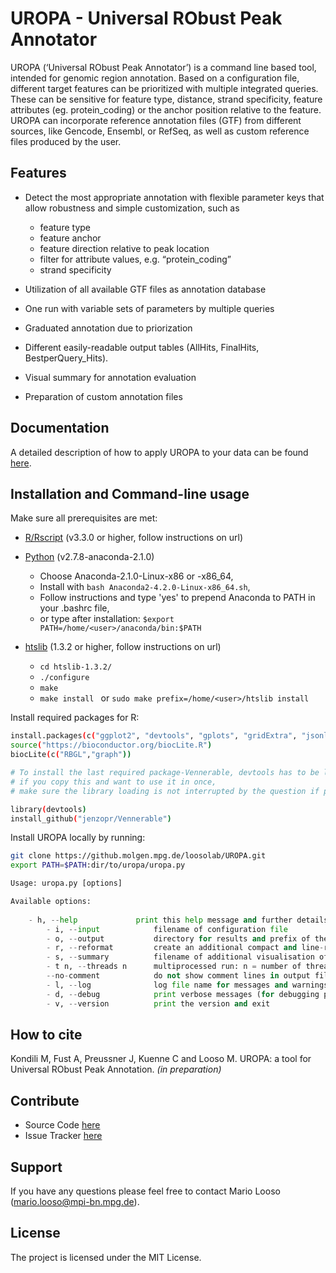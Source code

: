 UROPA - Universal RObust Peak Annotator
=======================================

UROPA (‘Universal RObust Peak Annotator’) is a command line based tool, intended for genomic region
annotation. Based on a configuration file, different target features can be prioritized with multiple integrated queries. 
These can be sensitive for feature type, distance, strand specificity, feature attributes (eg. protein_coding) or the anchor position relative to the feature. 
UROPA can incorporate reference annotation files (GTF) from different sources, like Gencode, Ensembl, or RefSeq, 
as well as custom reference files produced by the user.

Features
--------

-  Detect the most appropriate annotation with flexible parameter keys that allow
   robustness and simple customization, such as
   
   -  feature type
   -  feature anchor
   -  feature direction relative to peak location
   -  filter for attribute values, e.g. “protein\_coding”
   -  strand specificity

-  Utilization of all available GTF files as annotation database
-  One run with variable sets of parameters by multiple queries
-  Graduated annotation due to priorization
-  Different easily-readable output tables (AllHits, FinalHits, BestperQuery\_Hits).
-  Visual summary for annotation evaluation
-  Preparation of custom annotation files

Documentation
--------------
A detailed description of how to apply UROPA to your data can be found [here](http://uropa-manual.readthedocs.io/).

Installation and Command-line usage
------------------------------------
Make sure all prerequisites are met:

- [R/Rscript](http://www.r-project.org/) (v3.3.0 or higher, follow instructions on url)

- [Python](https://repo.continuum.io/archive/) (v2.7.8-anaconda-2.1.0)
	* Choose Anaconda-2.1.0-Linux-x86 or -x86_64,
	* Install with ```bash Anaconda2-4.2.0-Linux-x86_64.sh```, 
	* Follow instructions and type 'yes' to prepend Anaconda to PATH in your .bashrc file,
	* or type after installation: ``` $export PATH=/home/<user>/anaconda/bin:$PATH ```
	
- [htslib](https://github.com/samtools/htslib/blob/develop/INSTALL) (1.3.2 or higher, follow instructions on url)
	* ```cd htslib-1.3.2/```
	* ```./configure```
	* ```make```
	* ```make install ``` or ```sudo make prefix=/home/<user>/htslib install```


Install required packages for R:
```bash
install.packages(c("ggplot2", "devtools", "gplots", "gridExtra", "jsonlite", "VennDiagram"))
source("https://bioconductor.org/biocLite.R")
biocLite(c("RBGL","graph"))

# To install the last required package-Vennerable, devtools has to be loaded to use the install from github function
# if you copy this and want to use it in once, 
# make sure the library loading is not interrupted by the question if present packages should be updated

library(devtools)
install_github("jenzopr/Vennerable")
```

Install UROPA locally by running:

```bash
git clone https://github.molgen.mpg.de/loosolab/UROPA.git
export PATH=$PATH:dir/to/uropa/uropa.py 
```

```python                         
Usage: uropa.py [options]          

Available options:
	
	- h, --help             print this help message and further details on the configuration file
        - i, --input            filename of configuration file
        - o, --output           directory for results and prefix of the output file name
        - r, --reformat         create an additional compact and line-reduced table as result file
        - s, --summary          filename of additional visualisation of results in graphical format
        - t n, --threads n      multiprocessed run: n = number of threads to run annotation process
        --no-comment            do not show comment lines in output files
        - l, --log              log file name for messages and warnings
        - d, --debug            print verbose messages (for debugging purposes)
        - v, --version          print the version and exit
```

How to cite
-----------

Kondili M, Fust A, Preussner J, Kuenne C and Looso M. UROPA: a tool for Universal RObust Peak Annotation. *(in preparation)*

Contribute
----------

* Source Code [here](https://github.molgen.mpg.de/loosolab/UROPA)
* Issue Tracker [here](https://github.molgen.mpg.de/loosolab/UROPA/issues)

Support
-------

If you have any questions please feel free to contact Mario Looso (mario.looso@mpi-bn.mpg.de).

License
-------

The project is licensed under the MIT License.
